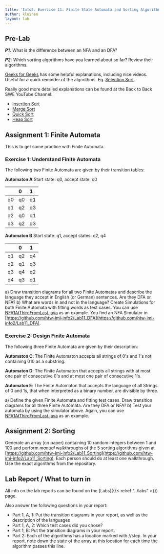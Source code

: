 ```yaml
---
title: 'Info2: Exercise 11: Finite State Automata and Sorting Algorithms'
author: kleinen
layout: lab
---
```


## Pre-Lab
***P1.*** What is the difference between an NFA and an DFA?

***P2.*** Which sorting algorithms have you learned about so far? Review their algorithms.

[Geeks for Geeks](https://www.geeksforgeeks.org/) has some helpful explanations, including nice videos. Useful for a quick reminder of the algorithms. Eg. [Selection Sort](https://www.geeksforgeeks.org/selection-sort/).

Really good more detailed explanations can be found at the Back to Back SWE YouTube Channel:
* [Insertion Sort](https://youtu.be/ufIET8dMnus)
* [Merge Sort](https://youtu.be/alJswNJ4P3U)
* [Quick Sort](https://youtu.be/uXBnyYuwPe8)
* [Heap Sort](https://youtu.be/k72DtCnY4MU)

## Assignment 1: Finite Automata
This is to get some practice with Finite Automata.

### Exercise 1: Understand Finite Automata
The following two Finite Automata are given by their transition tables:

**Automaton A**
Start state: q0, accept state: q0

|    | 0  | 1  |
|:---|:---|:---|
| q0 | q0 | q1 |
| q1 | q2 | q3 |
| q2 | q0 | q1 |
| q3 | q2 | q3 |

**Automaton B**
Start state: q1, accept states: q2, q4

|    | 0  | 1  |
|:---|:---|:---|
| q1 | q2 | q4 |
| q2 | q1 | q3 |
| q3 | q4 | q2 |
| q4 | q3 | q1 |

a) Draw transition diagrams for all two Finite Automatas and describe the language they accept in English (or German) sentences. Are they DFA or NFA?
b) What are words in and not in the language? Create Simulations for both Finite Automata with fitting words as test cases. You can use [NFA1AtThirdFromLast.java](https://github.com/htw-imi-info2/Lab11_DFA/blob/master/test/examples/NFA1AtThirdFromLast.java) as an example. You find an NFA Simulator in [https://github.com/htw-imi-info2/Lab11_DFA](https://github.com/htw-imi-info2/Lab11_DFA).

### Exercise 2: Design Finite Automata
The following three Finite Automata are given by their description:

**Automaton C**: The Finite Automaton accepts all strings of 0's and 1's not containing 010 as a substring.

**Automaton D**: The Finite Automaton that accepts all strings with at most one pair of consecutive 0's and at most one pair of consecutive 1's.

**Automaton E**: The Finite Automaton that accepts the language of all Strings of 0 and 1s, that when interpreted as a binary number, are divisible by three.

a) Define the given Finite Automata and fitting test cases. Draw transition diagrams for all three Finite Automata. Are they DFA or NFA?
b) Test your automata by using the simulator above. Again, you can use [NFA1AtThirdFromLast.java](https://github.com/htw-imi-info2/Lab11_DFA/blob/master/test/examples/NFA1AtThirdFromLast.java) as an example.

## Assignment 2: Sorting
Generate an array (on paper) containing 10 random integers between 1 and 100 and perform *manual* walkthroughs of the 5 sorting algorithms given at [https://github.com/htw-imi-info2/Lab11_Sorting](https://github.com/htw-imi-info2/Lab11_Sorting). Each person should do at least one walkthrough. Use the exact algorithms from the repository. 

## Lab Report / What to turn in
All info on the lab reports can be found on the [Labs]({{< relref "../labs" >}}) page.

Also answer the following questions in your report:
* Part 1, A, 1: Put the transition diagrams in your report, as well as the description of the languages
* Part 1, A, 2: Which test cases did you chose?
* Part 1, B: Put the transition diagrams in your report.
* Part 2: Each of the algorithms has a location marked with //step. In your report, note down the state of the array at this location for each time the algorithm passes this line.
